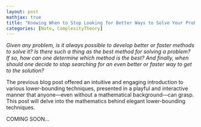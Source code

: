 ```yaml
---
layout: post
mathjax: true
title: "Knowing When to Stop Looking for Better Ways to Solve Your Problems"
categories: [Note, ComplexityTheory]
---
```


*Given any problem, is it always possible to develop better or faster methods to solve it? Is there such a thing as the best method for solving a problem? If so, how can one determine which method is the best? And finally, when should one decide to stop searching for an even better or faster way to get to the solution?*

The previous blog post offered an intuitive and engaging introduction to various lower-bounding techniques, presented in a playful and interactive manner that anyone—even without a mathematical background—can grasp. This post will delve into the mathematics behind elegant lower-bounding techniques.

COMING SOON...
